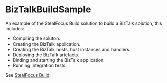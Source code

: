 BizTalkBuildSample
==================

An example of the StealFocus Build solution to build a BizTalk solution, this includes:

- Compiling the soluton.
- Creating the BizTalk application.
- Creating the BizTalk hosts, host instances and handlers.
- Deploying the BizTalk artefacts.
- Binding and starting the BizTalk application.
- Running integration tests.

See [StealFocus Build](https://github.com/StealFocus/Build).
